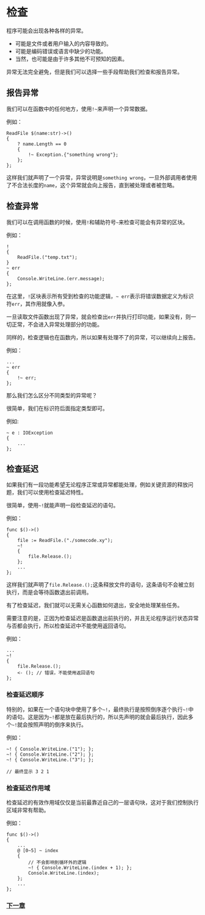 # 检查
程序可能会出现各种各样的异常。

- 可能是文件或者用户输入的内容导致的。
- 可能是编码错误或语言中缺少的功能。
- 当然，也可能是由于许多其他不可预知的因素。

异常无法完全避免，但是我们可以选择一些手段帮助我们检查和报告异常。

## 报告异常
我们可以在函数中的任何地方，使用`!~`来声明一个异常数据。

例如：
```
ReadFile $(name:str)->()
{
    ? name.Length == 0
    {
        !~ Exception.{"something wrong"};
    };
};
```
这样我们就声明了一个异常，异常说明是`something wrong`，一旦外部调用者使用了不合法长度的`name`，这个异常就会向上报告，直到被处理或者被忽略。
## 检查异常
我们可以在调用函数的时候，使用`!`和辅助符号`~`来检查可能会有异常的区块。

例如：
```
!
{
    ReadFile.("temp.txt");
}
~ err
{
    Console.WriteLine.(err.message);
};
```
在这里，`!`区块表示所有受到检查的功能逻辑，`~ err`表示将错误数据定义为标识符`err`，其作用就像入参。

一旦读取文件函数出现了异常，就会检查出`err`并执行打印功能，如果没有，则一切正常，不会进入异常处理部分的功能。

同样的，检查逻辑也在函数内，所以如果有处理不了的异常，可以继续向上报告。

例如：
```
...
~ err 
{ 
    !~ err; 
};
```
那么我们怎么区分不同类型的异常呢？

很简单，我们在标识符后面指定类型即可。

例如:
```
~ e : IOException
{
    ...
};
```

## 检查延迟
如果我们有一段功能希望无论程序正常或异常都能处理，例如关键资源的释放问题，我们可以使用检查延迟特性。

很简单，使用`~!`就能声明一段检查延迟的语句。

例如：
```
func $()->()
{
    file := ReadFile.("./somecode.xy");
    ~!
    {
        file.Release.();  
    };
    ...
};
```
这样我们就声明了`file.Release.();`这条释放文件的语句，这条语句不会被立刻执行，而是会等待函数退出前调用。

有了检查延迟，我们就可以无需关心函数如何退出，安全地处理某些任务。

需要注意的是，正因为检查延迟是函数退出前执行的，并且无论程序运行状态异常与否都会执行，所以检查延迟中不能使用返回语句。

例如：
```
...
~!
{
    file.Release.();  
    <- (); // 错误，不能使用返回语句
};
```

### 检查延迟顺序
特别的，如果在一个语句块中使用了多个`~!`，最终执行是按照倒序逐个执行`~!`中的语句。这是因为`~!`都是放在最后执行的，所以先声明的就会最后执行，因此多个`~!`就会按照声明的倒序来执行。

例如：
```
~! { Console.WriteLine.("1"); };
~! { Console.WriteLine.("2"); };
~! { Console.WriteLine.("3"); };

// 最终显示 3 2 1
```

### 检查延迟作用域
检查延迟的有效作用域仅仅是当前最靠近自己的一层语句块，这对于我们控制执行区域非常有帮助。

例如：
```
func $()->()
{
    ...
    @ [0~5] ~ index
    {
        // 不会影响到循环外的逻辑
        ~! { Console.WriteLine.(index + 1); };
        Console.WriteLine.(index);
    };
    ...
};
```
### [下一章](异步处理.md)